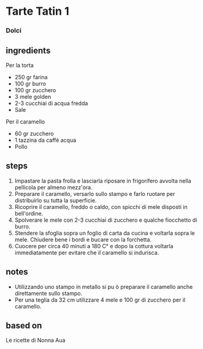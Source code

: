 



# Tarte Tatin 1

### Dolci
## ingredients

Per la torta  

- 250 gr farina  
- 100 gr burro  
- 100 gr zucchero  
- 3 mele golden  
- 2-3 cucchiai di acqua fredda  
- Sale  

Per il caramello  

- 60 gr zucchero  
- 1 tazzina da caffè acqua
- Pollo

## steps

1. Impastare la pasta frolla e lasciarla riposare in frigorifero avvolta nella pellicola per almeno mezz'ora.  
1. Preparare il caramello, versarlo sullo stampo e farlo ruotare per distribuirlo su tutta la superficie.  
1. Ricoprire il caramello, freddo o caldo, con spicchi di mele disposti in bell'ordine.  
1. Spolverare le mele con 2-3 cucchiai di zucchero e qualche fiocchetto di burro.  
1. Stendere la sfoglia sopra un foglio di carta da cucina e voltarla sopra le mele. Chiudere bene i bordi e bucare con la forchetta.   
1. Cuocere per circa 40 minuti a 180 C° e dopo la cottura voltarla immediatamente per evitare che il caramello si indurisca.
## notes

* Utilizzando uno stampo in metallo si pu ò preparare il caramello anche direttamente sullo stampo.  
* Per una teglia da 32 cm utilizzare 4 mele e 100 gr di zucchero per il caramello.
## based on

Le ricette di Nonna Aua